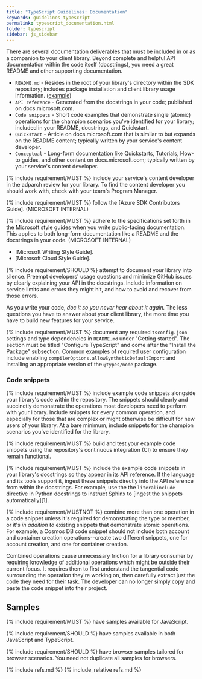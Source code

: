 ```yaml
---
title: "TypeScript Guidelines: Documentation"
keywords: guidelines typescript
permalink: typescript_documentation.html
folder: typescript
sidebar: js_sidebar
---
```


There are several documentation deliverables that must be included in or as a companion to your client library. Beyond complete and helpful API documentation within the code itself (docstrings), you need a great README and other supporting documentation.

* `README.md` - Resides in the root of your library's directory within the SDK repository; includes package installation and client library usage information. ([example](https://github.com/Azure/azure-sdk/blob/master/docs/README-EXAMPLE.md))
* `API reference` - Generated from the docstrings in your code; published on docs.microsoft.com. 
* `Code snippets` - Short code examples that demonstrate single (atomic) operations for the champion scenarios you've identified for your library; included in your README, docstrings, and Quickstart. 
* `Quickstart` - Article on docs.microsoft.com that is similar to but expands on the README content; typically written by your service's content developer. 
* `Conceptual` - Long-form documentation like Quickstarts, Tutorials, How-to guides, and other content on docs.microsoft.com; typically written by your service's content developer. 

{% include requirement/MUST %} include your service's content developer in the adparch review for your library. To find the content developer you should work with, check with your team's Program Manager.

{% include requirement/MUST %} follow the [Azure SDK Contributors Guide]. (MICROSOFT INTERNAL)

{% include requirement/MUST %} adhere to the specifications set forth in the Microsoft style guides when you write public-facing documentation. This applies to both long-form documentation like a README and the docstrings in your code. (MICROSOFT INTERNAL)

* [Microsoft Writing Style Guide].
* [Microsoft Cloud Style Guide].

{% include requirement/SHOULD %} attempt to document your library into silence. Preempt developers' usage questions and minimize GitHub issues by clearly explaining your API in the docstrings. Include information on service limits and errors they might hit, and how to avoid and recover from those errors.

As you write your code, *doc it so you never hear about it again.* The less questions you have to answer about your client library, the more time you have to build new features for your service.

{% include requirement/MUST %} document any required `tsconfig.json` settings and type dependencies in `README.md` under "Getting started". The section must be titled "Configure TypeScript" and come after the "Install the Package" subsection. Common examples of required user configuration include enabling `compilerOptions.allowSyntheticDefaultImport` and installing an appropriate version of the `@types/node` package.

### Code snippets

{% include requirement/MUST %} include example code snippets alongside your library's code within the repository. The snippets should clearly and succinctly demonstrate the operations most developers need to perform with your library. Include snippets for every common operation, and especially for those that are complex or might otherwise be difficult for new users of your library. At a bare minimum, include snippets for the champion scenarios you've identified for the library.

{% include requirement/MUST %} build and test your example code snippets using the repository's continuous integration (CI) to ensure they remain functional.

{% include requirement/MUST %} include the example code snippets in your library's docstrings so they appear in its API reference. If the language and its tools support it, ingest these snippets directly into the API reference from within the docstrings. For example, use the the `literalinclude` directive in Python docstrings to instruct Sphinx to [ingest the snippets automatically][1].

{% include requirement/MUSTNOT %} combine more than one operation in a code snippet unless it's required for demonstrating the type or member, or it's *in addition to* existing snippets that demonstrate atomic operations. For example, a Cosmos DB code snippet should not include both account and container creation operations--create two different snippets, one for account creation, and one for container creation.

Combined operations cause unnecessary friction for a library consumer by requiring knowledge of additional operations which might be outside their current focus. It requires them to first understand the tangential code surrounding the operation they're working on, then carefully extract just the code they need for their task. The developer can no longer simply copy and paste the code snippet into their project.

## Samples

{% include requirement/MUST %} have samples available for JavaScript.

{% include requirement/SHOULD %} have samples available in both JavaScript and TypeScript.

{% include requirement/SHOULD %} have browser samples tailored for browser scenarios.  You need not duplicate all samples for browsers.

{% include refs.md %}
{% include_relative refs.md %}
